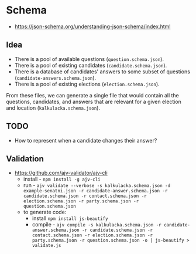 # Schema

- https://json-schema.org/understanding-json-schema/index.html

## Idea

- There is a pool of available questions (`question.schema.json`).
- There is a pool of existing candidates (`candidate.schema.json`).
- There is a database of candidates' answers to some subset of questions (`candidate-answers.schema.json`).
- There is a pool of existing elections (`election.schema.json`).

From these files, we can generate a single file that would contain all the questions, candidates, and answers that are relevant for a given election and location (`kalkulacka.schema.json`).

## TODO

- How to represent when a candidate changes their answer?

## Validation

- https://github.com/ajv-validator/ajv-cli
  - install - `npm install -g ajv-cli`
  - run - `ajv validate --verbose -s kalkulacka.schema.json -d example-senatni.json -r candidate-answer.schema.json -r candidate.schema.json -r contact.schema.json -r election.schema.json -r party.schema.json -r question.schema.json`
  - to generate code:
    - install `npm install js-beautify`
    - compile - `ajv compile -s kalkulacka.schema.json -r candidate-answer.schema.json -r candidate.schema.json -r contact.schema.json -r election.schema.json -r party.schema.json -r question.schema.json -o | js-beautify > validate.js`
